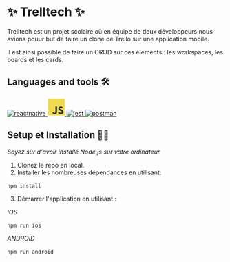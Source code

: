 # ✨ Trelltech ✨

Trelltech est un projet scolaire où en équipe de deux développeurs nous avions pouur but de faire un clone de Trello sur une application mobile.

Il est ainsi possible de faire un CRUD sur ces éléments : les workspaces, les boards et les cards.

## Languages and tools 🛠

<p align="left"> <a href="https://reactnative.dev/" target="_blank" rel="noreferrer"> <img src="https://reactnative.dev/img/header_logo.svg" alt="reactnative" width="40" height="40"/> </a> <a href="https://developer.mozilla.org/en-US/docs/Web/JavaScript" target="_blank" rel="noreferrer"> <img src="https://raw.githubusercontent.com/devicons/devicon/master/icons/javascript/javascript-original.svg" alt="javascript" width="40" height="40"/> </a> <a href="https://jestjs.io" target="_blank" rel="noreferrer"> <img src="https://www.vectorlogo.zone/logos/jestjsio/jestjsio-icon.svg" alt="jest" width="40" height="40"/> </a> <a href="https://postman.com" target="_blank" rel="noreferrer"> <img src="https://www.vectorlogo.zone/logos/getpostman/getpostman-icon.svg" alt="postman" width="40" height="40"/> </a> </p>

## Setup et Installation 👨‍💻

_Soyez sûr d'avoir installé Node.js sur votre ordinateur_


1. Clonez le repo en local.
2. Installer les nombreuses dépendances en utilisant:
```
npm install
```
3. Démarrer l'application en utilisant :

_IOS_

```
npm run ios
```

_ANDROID_

```
npm run android
```